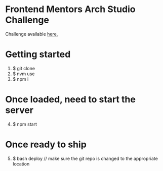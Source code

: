 # Frontend Mentors Arch Studio Challenge
Challenge available <a href="https://www.frontendmentor.io/challenges/arch-studio-multipage-website-wNIbOFYR6" target="_blank">here.</a>

# Getting started

1. \$ git clone <source>
2. \$ nvm use
3. \$ npm i

# Once loaded, need to start the server

4. \$ npm start

# Once ready to ship

5. \$ bash deploy // make sure the git repo is changed to the appropriate location
